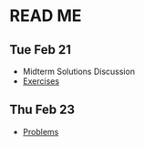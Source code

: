 # READ ME

## Tue Feb 21
- Midterm Solutions Discussion
- [Exercises](Exercises.md)
## Thu Feb 23
- [Problems](Problems.md)
